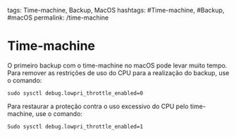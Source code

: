 tags: Time-machine, Backup, MacOS
hashtags: #Time-machine, #Backup, #macOS
permalink: /time-machine

# Time-machine
<script src="prism.js"></script>

O primeiro backup com o time-machine no macOS pode levar muito tempo. Para remover as restrições de uso do CPU para a realização do backup, use o comando:

```language-bash
sudo sysctl debug.lowpri_throttle_enabled=0
```

Para restaurar a proteção contra o uso excessivo do CPU pelo time-machine, use o comando:

```language-bash
Sudo sysctl debug.lowpri_throttle_enabled=1
```
